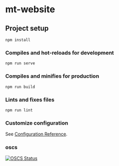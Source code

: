 # mt-website

## Project setup
```
npm install
```

### Compiles and hot-reloads for development
```
npm run serve
```

### Compiles and minifies for production
```
npm run build
```

### Lints and fixes files
```
npm run lint
```

### Customize configuration
See [Configuration Reference](https://cli.vuejs.org/config/).


### oscs
[![OSCS Status](https://www.oscs1024.com/platform/badge/profoundChaser/mt-website.svg?size=small)](https://www.oscs1024.com/project/profoundChaser/mt-website?ref=badge_small)
